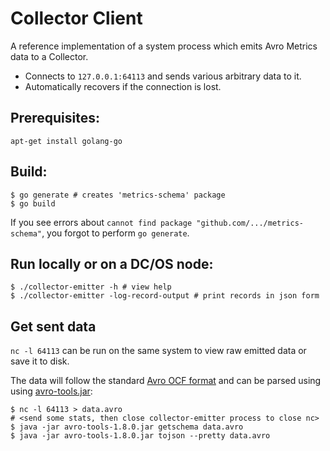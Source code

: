 # Collector Client

A reference implementation of a system process which emits Avro Metrics data to a Collector.

* Connects to ```127.0.0.1:64113``` and sends various arbitrary data to it.
* Automatically recovers if the connection is lost.

## Prerequisites:

```
apt-get install golang-go
```

## Build:

```
$ go generate # creates 'metrics-schema' package
$ go build
```

If you see errors about `cannot find package "github.com/.../metrics-schema"`, you forgot to perform `go generate`.

## Run locally or on a DC/OS node:

```
$ ./collector-emitter -h # view help
$ ./collector-emitter -log-record-output # print records in json form
```

## Get sent data

`nc -l 64113` can be run on the same system to view raw emitted data or save it to disk.

The data will follow the standard [Avro OCF format](http://avro.apache.org/docs/current/spec.html#Object+Container+Files) and can be parsed using using [avro-tools.jar](http://www.apache.org/dyn/closer.cgi/avro/avro-1.8.0/java/avro-tools-1.8.0.jar):

```
$ nc -l 64113 > data.avro
# <send some stats, then close collector-emitter process to close nc>
$ java -jar avro-tools-1.8.0.jar getschema data.avro
$ java -jar avro-tools-1.8.0.jar tojson --pretty data.avro
```
